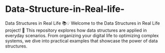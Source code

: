 # Data-Structure-in-Real-life-
Data Structures in Real Life 📚💡 Welcome to the Data Structures in Real Life project! 🚀 This repository explores how data structures are applied in everyday scenarios. From organizing your digital life to optimizing complex systems, we dive into practical examples that showcase the power of data structures.
